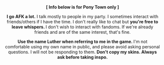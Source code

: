 <p style="text-align:center"><strong>[ Info below is for Pony Town only ]</strong></p><p style="text-align:center"></p>
<p style="text-align:center"><strong>I go AFK a lot.</strong> I talk mostly to people in my party. I sometimes interact with friends/others if I have the time. I don't really like to chat but <strong>you're free to leave whispers. </strong>I don't wish to interact with fandoms. If we're already friends and are of the same interest, that's fine.</p>
<p></p>
<p style="text-align:center"><strong>Use the name Luther when referring to me in the game. </strong>I'm not comfortable using my own name in public, and please avoid asking personal questions. I will not be responding to them. <strong>Don't copy my skins. Always ask before taking inspo.</strong></p>

